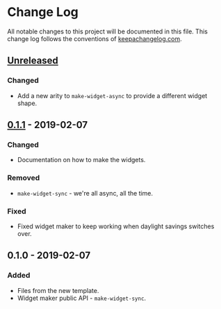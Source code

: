 # Change Log
All notable changes to this project will be documented in this file. This change log follows the conventions of [keepachangelog.com](http://keepachangelog.com/).

## [Unreleased]
### Changed
- Add a new arity to `make-widget-async` to provide a different widget shape.

## [0.1.1] - 2019-02-07
### Changed
- Documentation on how to make the widgets.

### Removed
- `make-widget-sync` - we're all async, all the time.

### Fixed
- Fixed widget maker to keep working when daylight savings switches over.

## 0.1.0 - 2019-02-07
### Added
- Files from the new template.
- Widget maker public API - `make-widget-sync`.

[Unreleased]: https://github.com/your-name/social/compare/0.1.1...HEAD
[0.1.1]: https://github.com/your-name/social/compare/0.1.0...0.1.1

